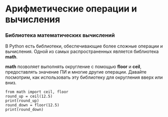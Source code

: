 # Арифметические операции и вычисления

### Библиотека математических вычислений
В Python есть библиотеки, обеспечивающие более сложные операции и вычисления.
Одной из самых распространенных является библиотека **math**.

**math** позволяет выполнять округление с помощью **floor** и **ceil**, предоставлять значение ПИ и многие другие операции. 
Давайте посмотрим, как использовать эту библиотеку для округления вверх или вниз.
> 	
	from math import ceil, floor
	round_up = ceil(12.5)
	print(round_up)
	round_down = floor(12.5)
	print(round_down)

